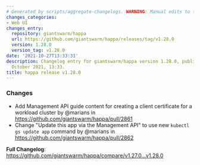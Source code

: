 ```yaml
---
# Generated by scripts/aggregate-changelogs. WARNING: Manual edits to this files will be overwritten.
changes_categories:
- Web UI
changes_entry:
  repository: giantswarm/happa
  url: https://github.com/giantswarm/happa/releases/tag/v1.28.0
  version: 1.28.0
  version_tag: v1.28.0
date: '2021-10-27T13:33:31'
description: Changelog entry for giantswarm/happa version 1.28.0, published on 27
  October 2021, 13:33.
title: happa release v1.28.0
---
```


### Changes

* Add Management API guide content for creating a client certificate for a workload cluster by @marians in https://github.com/giantswarm/happa/pull/2861
* Change "Update this app via the Management API" to use new `kubectl gs update app` command by @marians in https://github.com/giantswarm/happa/pull/2862

**Full Changelog**: https://github.com/giantswarm/happa/compare/v1.27.0...v1.28.0
